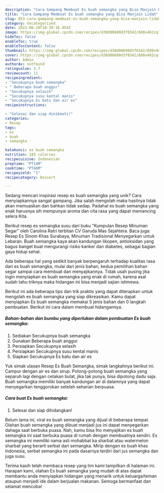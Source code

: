 ```yaml
---
description: "Cara Gampang Membuat Es buah semangka yang Bisa Manjain Lidah"
title: "Cara Gampang Membuat Es buah semangka yang Bisa Manjain Lidah"
slug: 853-cara-gampang-membuat-es-buah-semangka-yang-bisa-manjain-lidah
category: Uncategorized
date: 2022-06-28T10:39:16.954Z
image: https://img-global.cpcdn.com/recipes/d38d00690d3f8342/680x482cq70/es-buah-semangka-foto-resep-utama.jpg
hideToc: false
enableToc: true
enableTocContent: false
thumbnail: https://img-global.cpcdn.com/recipes/d38d00690d3f8342/680x482cq70/es-buah-semangka-foto-resep-utama.jpg
cover: https://img-global.cpcdn.com/recipes/d38d00690d3f8342/680x482cq70/es-buah-semangka-foto-resep-utama.jpg
author: Admin
authorAv: notfound
ratingvalue: 3.7
reviewcount: 11
recipeingredient:
- "Secukupnya buah semangka"
- " Beberapa buah anggur"
- "Secukupnya selasih"
- "Secukupnya susu kental manis"
- "Secukupnya Es batu dan air es"
recipeinstructions:

- "Selesai dan siap dinikmati!"
categories:
- Resep
tags:
- es
- buah
- semangka

katakunci: es buah semangka 
nutrition: 183 calories
recipecuisine: Indonesian
preptime: "PT14M"
cooktime: "PT46M"
recipeyield: "1"
recipecategory: Dessert

---
```





Sedang mencari inspirasi resep es buah semangka yang unik? Cara menyiapkannya sangat gampang. Jika salah mengolah maka hasilnya tidak akan memuaskan dan bahkan tidak sedap. Padahal es buah semangka yang enak harusnya sih mempunyai aroma dan cita rasa yang dapat memancing selera Kita.





Berikut resep es semangka susu dari buku &#34;Kumpulan Resep Minuman Segar&#34; oleh Carolina Ratri terbitan CV Garuda Mas Sejahtera. Baca juga: Resep Es Sinom Khas Surabaya, Minuman Tradisional Menyegarkan untuk Lebaran. Buah semangka kaya akan kandungan likopen, antioksidan yang bagus banget buat mengurangi risiko kanker dan diabetes, sebagai bagian gaya hidup sehat.

Ada beberapa hal yang sedikit banyak berpengaruh terhadap kualitas rasa dari es buah semangka, mulai dari jenis bahan, kedua pemilihan bahan segar sampai cara membuat dan menyajikannya. Tidak usah pusing jika ingin menyiapkan es buah semangka yang enak di rumah, karena asal sudah tahu triknya maka hidangan ini bisa menjadi sajian istimewa.






Berikut ini ada beberapa tips dan trik praktis yang dapat diterapkan untuk mengolah es buah semangka yang siap dikreasikan. Kamu dapat menyiapkan Es buah semangka memakai 5 jenis bahan dan 0 langkah pembuatan. Berikut ini cara dalam membuat hidangannya.

<!--inarticleads1-->

##### Bahan-bahan dan bumbu yang diperlukan dalam pembuatan Es buah semangka:

1. Sediakan Secukupnya buah semangka
1. Gunakan  Beberapa buah anggur
1. Persiapkan Secukupnya selasih
1. Persiapkan Secukupnya susu kental manis
1. Siapkan Secukupnya Es batu dan air es


Yuk simak ulasan Resep Es Buah Semangka, simak langkahnya berikut ini. Campur dengan air es dan sirup. Potong-potong buah semangka yang separuh lagi dengan cetakan bulat, jika tak punya, bisa dipotong dadu saja. Buah semangka memiliki banyak kandungan air di dalamnya yang dapat menyegarkan tenggorokan setelah seharian berpuasa. 

<!--inarticleads2-->

##### Cara buat Es buah semangka:


1. Selesai dan siap dihidangkan!

Belum lama ini, viral es buah semangka yang dijual di beberapa tempat. Olahan buah semangka yang dibuat menjadi jus ini dapat menyegarkan dahaga saat berbuka puasa. Nah, kamu bisa lho menyajikan es buah semangka ini saat berbuka puasa di rumah dengan membuatnya sendiri. Es semangka ini memiliki nama asli mohabbat ka sharbat atau watermelon sharbat yang berarti serbat dari semangka. Mirip dengan es buah khas Indonesia, serbat semangka ini pada dasarnya terdiri dari jus semangka dan juga susu. 

Terima kasih telah membaca resep yang tim kami tampilkan di halaman ini. Harapan kami, olahan Es buah semangka yang mudah di atas dapat membantu anda menyiapkan hidangan yang menarik untuk keluarga/teman ataupun menjadi ide dalam berjualan makanan. Semoga bermanfaat dan selamat mencoba!
